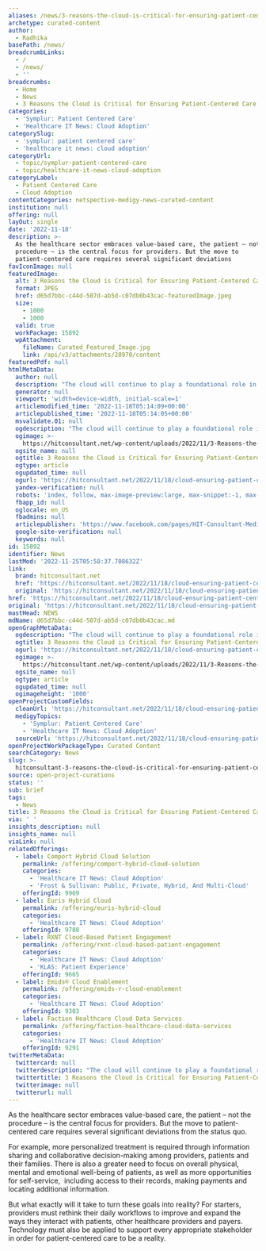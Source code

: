 ```yaml
---
aliases: /news/3-reasons-the-cloud-is-critical-for-ensuring-patient-centered-care
archetype: curated-content
author:
  - Radhika
basePath: /news/
breadcrumbLinks:
  - /
  - /news/
  - ''
breadcrumbs:
  - Home
  - News
  - 3 Reasons the Cloud is Critical for Ensuring Patient-Centered Care
categories:
  - 'Symplur: Patient Centered Care'
  - 'Healthcare IT News: Cloud Adoption'
categorySlug:
  - 'symplur: patient centered care'
  - 'healthcare it news: cloud adoption'
categoryUrl:
  - topic/symplur-patient-centered-care
  - topic/healthcare-it-news-cloud-adoption
categoryLabel:
  - Patient Centered Care
  - Cloud Adoption
contentCategories: netspective-medigy-news-curated-content
institution: null
offering: null
layOut: single
date: '2022-11-18'
description: >-
  As the healthcare sector embraces value-based care, the patient – not the
  procedure – is the central focus for providers. But the move to
  patient-centered care requires several significant deviations 
favIconImage: null
featuredImage:
  alt: 3 Reasons the Cloud is Critical for Ensuring Patient-Centered Care
  format: JPEG
  href: d65d7bbc-c44d-507d-ab5d-c07db0b43cac-featuredImage.jpeg
  size:
    - 1000
    - 1000
  valid: true
  workPackage: 15892
  wpAttachment:
    fileName: Curated_Featured_Image.jpg
    link: /api/v3/attachments/28970/content
featuredPdf: null
htmlMetaData:
  author: null
  description: "The cloud will continue to play a foundational role in a variety of healthcare apps, but biggest impacts will be in patient-centered care.\_"
  generator: null
  viewport: 'width=device-width, initial-scale=1'
  articlemodified_time: '2022-11-18T05:14:09+00:00'
  articlepublished_time: '2022-11-18T05:14:05+00:00'
  msvalidate.01: null
  ogdescription: "The cloud will continue to play a foundational role in a variety of healthcare apps, but biggest impacts will be in patient-centered care.\_"
  ogimage: >-
    https://hitconsultant.net/wp-content/uploads/2022/11/3-Reasons-the-Cloud-is-Critical-for-Ensuring-Patient-Centered-Care.jpg
  ogsite_name: null
  ogtitle: 3 Reasons the Cloud is Critical for Ensuring Patient-Centered Care
  ogtype: article
  ogupdated_time: null
  ogurl: 'https://hitconsultant.net/2022/11/18/cloud-ensuring-patient-centered-care/'
  yandex-verification: null
  robots: 'index, follow, max-image-preview:large, max-snippet:-1, max-video-preview:-1'
  fbapp_id: null
  oglocale: en_US
  fbadmins: null
  articlepublisher: 'https://www.facebook.com/pages/HIT-Consultant-Media/302199219847409'
  google-site-verification: null
  keywords: null
id: 15892
identifier: News
lastMod: '2022-11-25T05:58:37.708632Z'
link:
  brand: hitconsultant.net
  href: 'https://hitconsultant.net/2022/11/18/cloud-ensuring-patient-centered-care/'
  original: 'https://hitconsultant.net/2022/11/18/cloud-ensuring-patient-centered-care/'
href: 'https://hitconsultant.net/2022/11/18/cloud-ensuring-patient-centered-care/'
original: 'https://hitconsultant.net/2022/11/18/cloud-ensuring-patient-centered-care/'
mastHead: NEWS
mdName: d65d7bbc-c44d-507d-ab5d-c07db0b43cac.md
openGraphMetaData:
  ogdescription: "The cloud will continue to play a foundational role in a variety of healthcare apps, but biggest impacts will be in patient-centered care.\_"
  ogtitle: 3 Reasons the Cloud is Critical for Ensuring Patient-Centered Care
  ogurl: 'https://hitconsultant.net/2022/11/18/cloud-ensuring-patient-centered-care/'
  ogimage: >-
    https://hitconsultant.net/wp-content/uploads/2022/11/3-Reasons-the-Cloud-is-Critical-for-Ensuring-Patient-Centered-Care.jpg
  ogsite_name: null
  ogtype: article
  ogupdated_time: null
  ogimageheight: '1000'
openProjectCustomFields:
  cleanUrl: 'https://hitconsultant.net/2022/11/18/cloud-ensuring-patient-centered-care/'
  medigyTopics:
    - 'Symplur: Patient Centered Care'
    - 'Healthcare IT News: Cloud Adoption'
  sourceUrl: 'https://hitconsultant.net/2022/11/18/cloud-ensuring-patient-centered-care/'
openProjectWorkPackageType: Curated Content
searchCategory: News
slug: >-
  hitconsultant-3-reasons-the-cloud-is-critical-for-ensuring-patient-centered-care
source: open-project-curations
status: ''
sub: brief
tags:
  - News
title: 3 Reasons the Cloud is Critical for Ensuring Patient-Centered Care
via: ' '
insights_description: null
insights_name: null
viaLink: null
relatedOfferings:
  - label: Comport Hybrid Cloud Solution
    permalink: /offering/comport-hybrid-cloud-solution
    categories:
      - 'Healthcare IT News: Cloud Adoption'
      - 'Frost & Sullivan: Public, Private, Hybrid, And Multi-Cloud'
    offeringId: 9969
  - label: Euris Hybrid Cloud
    permalink: /offering/euris-hybrid-cloud
    categories:
      - 'Healthcare IT News: Cloud Adoption'
    offeringId: 9788
  - label: RXNT Cloud-Based Patient Engagement
    permalink: /offering/rxnt-cloud-based-patient-engagement
    categories:
      - 'Healthcare IT News: Cloud Adoption'
      - 'KLAS: Patient Experience'
    offeringId: 9665
  - label: Emids® Cloud Enablement
    permalink: /offering/emids-r-cloud-enablement
    categories:
      - 'Healthcare IT News: Cloud Adoption'
    offeringId: 9303
  - label: Faction Healthcare Cloud Data Services
    permalink: /offering/faction-healthcare-cloud-data-services
    categories:
      - 'Healthcare IT News: Cloud Adoption'
    offeringId: 9291
twitterMetaData:
  twittercard: null
  twitterdescription: "The cloud will continue to play a foundational role in a variety of healthcare apps, but biggest impacts will be in patient-centered care.\_"
  twittertitle: 3 Reasons the Cloud is Critical for Ensuring Patient-Centered Care
  twitterimage: null
  twitterurl: null
---
```

As the healthcare sector embraces value-based care, the patient – not the procedure – is the central focus for providers. But the move to patient-centered care requires several significant deviations from the status quo. 

For example, more personalized treatment is required through information sharing and collaborative decision-making among providers, patients and their families. There is also a greater need to focus on overall physical, mental and emotional well-being of patients, as well as more opportunities for self-service,  including access to their records, making payments and locating additional information.

But what exactly will it take to turn these goals into reality? For starters, providers must rethink their daily workflows to improve and expand the ways they interact with patients, other healthcare providers and payers. Technology must also be applied to support every appropriate stakeholder in order for patient-centered care to be a reality.